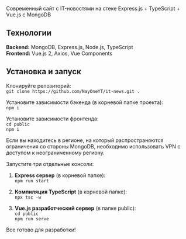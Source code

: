 Современный сайт с IT-новостями на стеке Express.js + TypeScript + Vue.js с MongoDB

## Технологии

**Backend:** MongoDB, Express.js, Node.js, TypeScript  
**Frontend:** Vue.js 2, Axios, Vue Components

## Установка и запуск

Клонируйте репозиторий:  
`git clone https://github.com/NayOneYT/it-news.git .`

Установите зависимости бэкенда (в корневой папке проекта):  
`npm i`

Установите зависимости фронтенда:  
`cd public`  
`npm i`

Если вы находитесь в регионе, на который распространяются ограничения со стороны MongoDB, необходимо использовать VPN с доступом к неограниченному региону.

Запустите три отдельные консоли:

1. **Express сервер** (в корневой папке):  
   `npm run start`

2. **Компиляция TypeScript** (в корневой папке):  
   `npx tsc -w`

3. **Vue.js разработческий сервер** (в папке public):  
   `cd public`  
   `npm run serve`

Все готово для разработки!